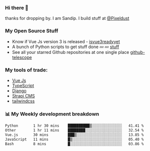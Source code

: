 ### Hi there 👋

thanks for dropping by.
I am Sandip. I build stuff at [@Pixeldust](github.com/pixeldust-in/)

###  **My Open Source Stuff**

 - Know if Vue Js version 3 is released -  [isvue3readyyet](https://github.com/sandiprb/isvue3readyyet)
 - A bunch of Python scripts to get stuff done 💤 💤 [stuff](https://github.com/sandiprb/stuff)
 - See all your starred Github repositories at one single place [github-telescope](https://github.com/sandiprb/github-telescope)



###  **My tools of trade:**
 - [Vue Js](https://github.com/vuejs/vue/)
 - [TypeScript](https://github.com/microsoft/TypeScript)
 - [Django](github.com/django/django)
 - [Strapi CMS](github.com/strapi/strapi)
 - [tailwindcss](https://github.com/tailwindlabs/tailwindcss)


###  📊 **My Weekly development breakdown**
<!--START_SECTION:waka-->

```txt
Python       1 hr 30 mins    ██████████▒░░░░░░░░░░░░░░   41.41 %
Other        1 hr 11 mins    ████████░░░░░░░░░░░░░░░░░   32.54 %
Vue.js       30 mins         ███▒░░░░░░░░░░░░░░░░░░░░░   13.85 %
JavaScript   11 mins         █▒░░░░░░░░░░░░░░░░░░░░░░░   05.40 %
Bash         8 mins          █░░░░░░░░░░░░░░░░░░░░░░░░   03.86 %
```

<!--END_SECTION:waka-->
